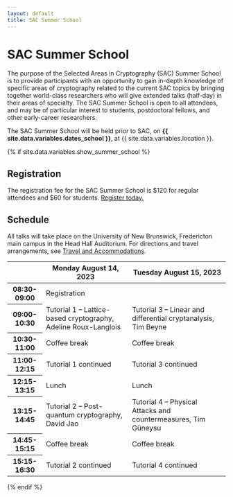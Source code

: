 ```yaml
---
layout: default
title: SAC Summer School
---
```


# SAC Summer School

The purpose of the Selected Areas in Cryptography (SAC) Summer School is to provide participants with an opportunity to gain in-depth knowledge of specific areas of cryptography related to the current SAC topics by bringing together world-class researchers who will give extended talks (half-day) in their areas of specialty. The SAC Summer School is open to all attendees, and may be of particular interest to students, postdoctoral fellows, and other early-career researchers.

The SAC Summer School will be held prior to SAC, on **{{ site.data.variables.dates_school }}**, at {{ site.data.variables.location }}.

{% if site.data.variables.show_summer_school %}

## Registration

The registration fee for the SAC Summer School is $120 for regular attendees and $60 for students. [Register today.](registration.html)

## Schedule

All talks will take place on the University of New Brunswick, Fredericton main campus in the Head Hall Auditorium. <!-- You can find more detailed information on the [Schedule](schedule.html) page.-->
For directions and travel arrangements, see [Travel and Accommodations](travel.html).

<!-- <td>Lunch (included, DC 1301)</td>
    <td>Lunch (included, DC 1301)</td> -->

<table class="table">
<thead>
  <tr>
    <th></th>
    <th>Monday August 14, 2023</th>
    <th>Tuesday August 15, 2023</th>
  </tr>
</thead>
<tbody>
  <tr>
    <th>08:30-09:00</th>
    <td>Registration</td>
    <td> </td>
  </tr>
  <tr>
    <th>09:00-10:30</th>
    <td>Tutorial 1 – Lattice-based cryptography, Adeline Roux-Langlois</td>
    <td>Tutorial 3 – Linear and differential cryptanalysis, Tim Beyne</td>
  </tr>
  <tr>
    <th>10:30-11:00</th>
    <td>Coffee break</td>
    <td>Coffee break</td>
  </tr>
  <tr>
    <th>11:00-12:15</th>
    <td>Tutorial 1 continued</td>
    <td>Tutorial 3 continued</td>
  </tr>
  <tr>
    <th>12:15-13:15</th>
    <td>Lunch </td>
    <td>Lunch </td>
  </tr>
  <tr>
    <th>13:15-14:45</th>
    <td>Tutorial 2 – Post-quantum cryptography, David Jao</td>
    <td>Tutorial 4 – Physical Attacks and countermeasures, Tim Güneysu</td>
  </tr>
  <tr>
    <th>14:45-15:15</th>
    <td>Coffee break</td>
    <td>Coffee break</td>
  </tr>
  <tr>
    <th>15:15-16:30</th>
    <td>Tutorial 2 continued</td>
    <td>Tutorial 4 continued</td>
  </tr>
</tbody>
</table>

{% endif %}
